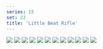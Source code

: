 ```yaml
---
series: 15
set: 22
title: 'Little Beat Rifle'
---
```


![](../../../../assets/ribald-youth/part-22/pg252.jpg)
![](../../../../assets/ribald-youth/part-22/pg253.jpg)
![](../../../../assets/ribald-youth/part-22/pg254.jpg)
![](../../../../assets/ribald-youth/part-22/pg255.jpg)
![](../../../../assets/ribald-youth/part-22/pg256.jpg)
![](../../../../assets/ribald-youth/part-22/pg257.jpg)
![](../../../../assets/ribald-youth/part-22/pg258.jpg)
![](../../../../assets/ribald-youth/part-22/pg259.jpg)
![](../../../../assets/ribald-youth/part-22/pg260.jpg)
![](../../../../assets/ribald-youth/part-22/pg261.jpg)
![](../../../../assets/ribald-youth/part-22/pg262.jpg)
![](../../../../assets/ribald-youth/part-22/pg263.jpg)